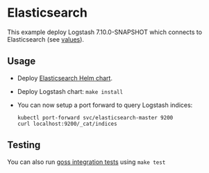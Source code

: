 # Elasticsearch

This example deploy Logstash 7.10.0-SNAPSHOT which connects to Elasticsearch (see
[values][]).


## Usage

* Deploy [Elasticsearch Helm chart][].

* Deploy Logstash chart: `make install`

* You can now setup a port forward to query Logstash indices:

  ```
  kubectl port-forward svc/elasticsearch-master 9200
  curl localhost:9200/_cat/indices
  ```


## Testing

You can also run [goss integration tests][] using `make test`


[elasticsearch helm chart]: https://github.com/elastic/helm-charts/tree/7.x/elasticsearch/examples/default/
[goss integration tests]: https://github.com/elastic/helm-charts/tree/7.x/logstash/examples/elasticsearch/test/goss.yaml
[values]: https://github.com/elastic/helm-charts/tree/7.x/logstash/examples/elasticsearch/values.yaml
